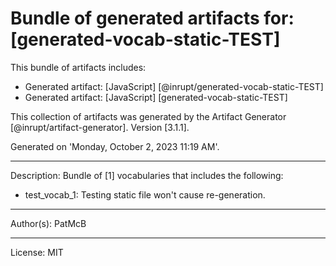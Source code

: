 # Bundle of generated artifacts for: [generated-vocab-static-TEST]

This bundle of artifacts includes:
  - Generated artifact: [JavaScript] [@inrupt/generated-vocab-static-TEST]
  - Generated artifact: [JavaScript] [generated-vocab-static-TEST]

This collection of artifacts was generated by the Artifact Generator [@inrupt/artifact-generator].
Version [3.1.1].

Generated on 'Monday, October 2, 2023 11:19 AM'.

---

Description: Bundle of [1] vocabularies that includes the following:

 - test_vocab_1: Testing static file won&#x27;t cause re-generation.

---

Author(s): PatMcB

---

License: MIT

